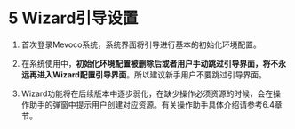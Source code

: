 # 5 Wizard引导设置

1. 首次登录Mevoco系统，系统界面将引导进行基本的初始化环境配置。

2. 在系统使用中，**初始化环境配置被删除后或者用户手动跳过引导界面，将不永远再进入Wizard配置引导界面**。所以建议新手用户不要跳过引导界面。

3. Wizard功能将在后续版本中逐步弱化，在缺少操作必须资源的时候，会在操作助手的弹窗中提示用户创建对应资源。有关操作助手具体介绍请参考6.4章节。